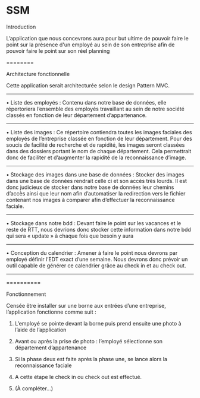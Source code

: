SSM
===



Introduction

L’application que nous concevrons aura pour but ultime de pouvoir faire le point sur la présence d'un employé au sein de son entreprise afin de pouvoir faire le point sur son réel planning




========

Architecture fonctionnelle

Cette application serait architecturée selon le design Pattern MVC. 

***
•	Liste des employés : 
Contenu dans notre base de données, elle répertoriera l’ensemble des employés travaillant au sein de notre société classés en fonction de leur département d’appartenance.
 
 ***
•	Liste des images : 
Ce répertoire contiendra toutes les images faciales des employés de l’entreprise classée en fonction de leur département. Pour des soucis de facilité de recherche et de rapidité, les images seront classées dans des dossiers portant le nom de chaque département. Cela permettrait donc de faciliter et d’augmenter la rapidité de la reconnaissance d’image.

***
•	Stockage des images dans une base de données : 
Stocker des images dans une base de données rendrait celle ci et son accès très lourds. Il est donc judicieux de stocker dans notre base de données leur chemins d’accès ainsi que leur nom afin d’automatiser la redirection vers le fichier contenant nos images à comparer afin d’effectuer la reconnaissance faciale.

***
•	Stockage dans notre bdd : 
Devant faire le point sur les vacances et le reste de RTT, nous devrions donc stocker cette information dans notre bdd qui sera « update » à chaque fois que besoin y aura

***
•	Conception du calendrier : 
Amener à faire le point nous devrons par employé définir l’EDT exact d’une semaine. Nous devrons donc prévoir un outil capable de générer ce calendrier grâce au check in et au check out. 

***

==========

Fonctionnement

Censée être installer sur une borne aux entrées d’une entreprise, l’application fonctionne comme suit : 

1.	L’employé se pointe devant la borne puis prend ensuite une photo  à l’aide de l’application

2.	Avant ou après la prise de photo : l’employé sélectionne son département d’appartenance

3.	Si la phase deux est faite après la phase une, se lance alors la reconnaissance faciale

4.	A cette étape le check in ou check out est effectué. 

5.	(À compléter…)
